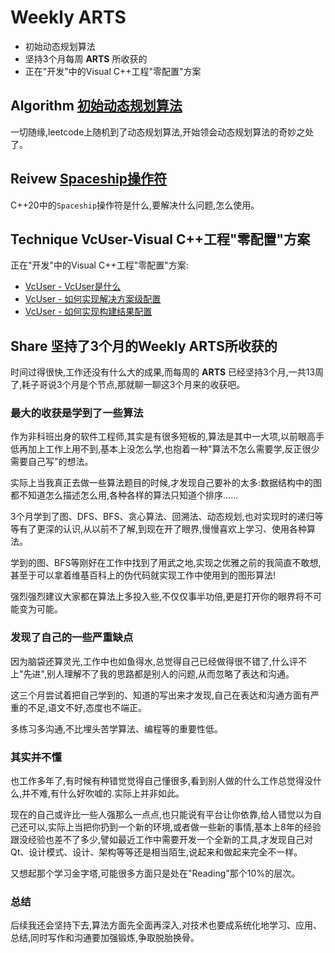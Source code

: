 # Weekly ARTS

- 初始动态规划算法
- 坚持3个月每周 **ARTS** 所收获的
- 正在"开发"中的Visual C++工程"零配置"方案

## Algorithm [初始动态规划算法](DP01.md)

一切随缘,leetcode上随机到了动态规划算法,开始领会动态规划算法的奇妙之处了。

## Reivew [Spaceship操作符](SpaceshipOperator.md)

C++20中的`Spaceship`操作符是什么,要解决什么问题,怎么使用。

## Technique VcUser-Visual C++工程"零配置"方案

正在"开发"中的Visual C++工程"零配置"方案:

- [VcUser - VcUser是什么](https://github.com/liff-engineer/WeeklyARTS/tree/master/2018_9_1/VcUserP0.md)
- [VcUser - 如何实现解决方案级配置](https://github.com/liff-engineer/WeeklyARTS/tree/master/2018_9_1/VcUserP1.md)
- [VcUser - 如何实现构建结果配置](VcUserP2.md)

## Share 坚持了3个月的Weekly ARTS所收获的

时间过得很快,工作还没有什么大的成果,而每周的 **ARTS** 已经坚持3个月,一共13周了,耗子哥说3个月是个节点,那就聊一聊这3个月来的收获吧。

### 最大的收获是学到了一些算法

作为非科班出身的软件工程师,其实是有很多短板的,算法是其中一大项,以前眼高手低再加上工作上用不到,基本上没怎么学,也抱着一种"算法不怎么需要学,反正很少需要自己写"的想法。

实际上当我真正去做一些算法题目的时候,才发现自己要补的太多:数据结构中的图都不知道怎么描述怎么用,各种各样的算法只知道个排序......

3个月学到了图、DFS、BFS、贪心算法、回溯法、动态规划,也对实现时的递归等等有了更深的认识,从以前不了解,到现在开了眼界,慢慢喜欢上学习、使用各种算法。

学到的图、BFS等刚好在工作中找到了用武之地,实现之优雅之前的我简直不敢想,甚至于可以拿着维基百科上的伪代码就实现工作中使用到的图形算法!

强烈强烈建议大家都在算法上多投入些,不仅仅事半功倍,更是打开你的眼界将不可能变为可能。

### 发现了自己的一些严重缺点

因为脑袋还算灵光,工作中也如鱼得水,总觉得自己已经做得很不错了,什么评不上"先进",别人理解不了我的思路都是别人的问题,从而忽略了表达和沟通。

这三个月尝试着把自己学到的、知道的写出来才发现,自己在表达和沟通方面有严重的不足,语文不好,态度也不端正。

多练习多沟通,不比埋头苦学算法、编程等的重要性低。

### 其实并不懂

也工作多年了,有时候有种错觉觉得自己懂很多,看到别人做的什么工作总觉得没什么,并不难,有什么好吹嘘的.实际上并非如此。

现在的自己或许比一些人强那么一点点,也只能说有平台让你依靠,给人错觉以为自己还可以,实际上当把你扔到一个新的环境,或者做一些新的事情,基本上8年的经验跟没经验也差不了多少,譬如最近工作中需要开发一个全新的工具,才发现自己对Qt、设计模式、设计、架构等等还是相当陌生,说起来和做起来完全不一样。

又想起那个学习金字塔,可能很多方面只是处在"Reading"那个10%的层次。

### 总结

后续我还会坚持下去,算法方面先全面再深入,对技术也要成系统化地学习、应用、总结,同时写作和沟通要加强锻炼,争取脱胎换骨。
